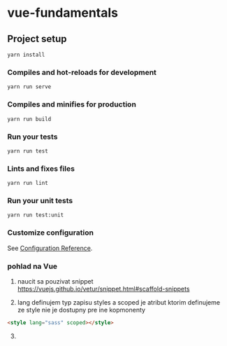 # vue-fundamentals

## Project setup

```
yarn install
```

### Compiles and hot-reloads for development

```
yarn run serve
```

### Compiles and minifies for production

```
yarn run build
```

### Run your tests

```
yarn run test
```

### Lints and fixes files

```
yarn run lint
```

### Run your unit tests

```
yarn run test:unit
```

### Customize configuration

See [Configuration Reference](https://cli.vuejs.org/config/).

### pohlad na Vue

1. naucit sa pouzivat snippet
   https://vuejs.github.io/vetur/snippet.html#scaffold-snippets

2. lang definujem typ zapisu styles a scoped je atribut ktorim definujeme ze style nie je dostupny pre ine kopmonenty

```html
<style lang="sass" scoped></style>
```

3.
